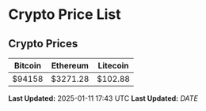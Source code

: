 # Crypto Price List

## Crypto Prices
| Bitcoin | Ethereum | Litecoin |
| ------- | -------- | -------- |
| $94158 | $3271.28 | $102.88 |
**Last Updated:** 2025-01-11 17:43 UTC
**Last Updated:** $DATE$
